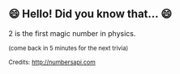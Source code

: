 ## 😄 Hello! Did you know that... 😄
2 is the first magic number in physics.

<sup>(come back in 5 minutes for the next trivia)</sup>


<sup>Credits: http://numbersapi.com</sup>
